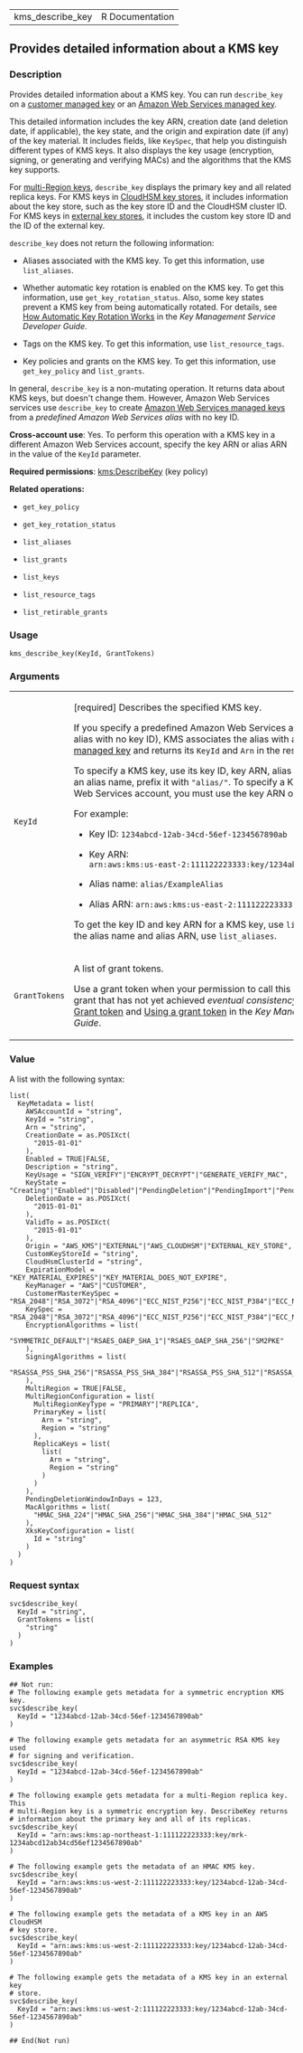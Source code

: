 <table style="width: 100%;">
<tbody>
<tr class="odd">
<td>kms_describe_key</td>
<td style="text-align: right;">R Documentation</td>
</tr>
</tbody>
</table>

## Provides detailed information about a KMS key

### Description

Provides detailed information about a KMS key. You can run
`describe_key` on a [customer managed
key](https://docs.aws.amazon.com/kms/latest/developerguide/concepts.html#customer-cmk)
or an [Amazon Web Services managed
key](https://docs.aws.amazon.com/kms/latest/developerguide/concepts.html#aws-managed-cmk).

This detailed information includes the key ARN, creation date (and
deletion date, if applicable), the key state, and the origin and
expiration date (if any) of the key material. It includes fields, like
`KeySpec`, that help you distinguish different types of KMS keys. It
also displays the key usage (encryption, signing, or generating and
verifying MACs) and the algorithms that the KMS key supports.

For [multi-Region
keys](https://docs.aws.amazon.com/kms/latest/developerguide/multi-region-keys-overview.html),
`describe_key` displays the primary key and all related replica keys.
For KMS keys in [CloudHSM key
stores](https://docs.aws.amazon.com/kms/latest/developerguide/keystore-cloudhsm.html),
it includes information about the key store, such as the key store ID
and the CloudHSM cluster ID. For KMS keys in [external key
stores](https://docs.aws.amazon.com/kms/latest/developerguide/keystore-external.html),
it includes the custom key store ID and the ID of the external key.

`describe_key` does not return the following information:

-   Aliases associated with the KMS key. To get this information, use
    `list_aliases`.

-   Whether automatic key rotation is enabled on the KMS key. To get
    this information, use `get_key_rotation_status`. Also, some key
    states prevent a KMS key from being automatically rotated. For
    details, see [How Automatic Key Rotation
    Works](https://docs.aws.amazon.com/kms/latest/developerguide/rotate-keys.html#rotate-keys-how-it-works)
    in the *Key Management Service Developer Guide*.

-   Tags on the KMS key. To get this information, use
    `list_resource_tags`.

-   Key policies and grants on the KMS key. To get this information, use
    `get_key_policy` and `list_grants`.

In general, `describe_key` is a non-mutating operation. It returns data
about KMS keys, but doesn't change them. However, Amazon Web Services
services use `describe_key` to create [Amazon Web Services managed
keys](https://docs.aws.amazon.com/kms/latest/developerguide/concepts.html#aws-managed-cmk)
from a *predefined Amazon Web Services alias* with no key ID.

**Cross-account use**: Yes. To perform this operation with a KMS key in
a different Amazon Web Services account, specify the key ARN or alias
ARN in the value of the `KeyId` parameter.

**Required permissions**:
[kms:DescribeKey](https://docs.aws.amazon.com/kms/latest/developerguide/kms-api-permissions-reference.html)
(key policy)

**Related operations:**

-   `get_key_policy`

-   `get_key_rotation_status`

-   `list_aliases`

-   `list_grants`

-   `list_keys`

-   `list_resource_tags`

-   `list_retirable_grants`

### Usage

    kms_describe_key(KeyId, GrantTokens)

### Arguments

<table>
<colgroup>
<col style="width: 35%" />
<col style="width: 65%" />
</colgroup>
<tbody>
<tr class="odd">
<td><code id="kms_describe_key_:_KeyId">KeyId</code></td>
<td><p>[required] Describes the specified KMS key.</p>
<p>If you specify a predefined Amazon Web Services alias (an Amazon Web
Services alias with no key ID), KMS associates the alias with an <a
href="https://docs.aws.amazon.com/kms/latest/developerguide/concepts.html##aws-managed-cmk">Amazon
Web Services managed key</a> and returns its <code>KeyId</code> and
<code>Arn</code> in the response.</p>
<p>To specify a KMS key, use its key ID, key ARN, alias name, or alias
ARN. When using an alias name, prefix it with <code>"alias/"</code>. To
specify a KMS key in a different Amazon Web Services account, you must
use the key ARN or alias ARN.</p>
<p>For example:</p>
<ul>
<li><p>Key ID: <code
style="white-space: pre;">⁠1234abcd-12ab-34cd-56ef-1234567890ab⁠</code></p></li>
<li><p>Key ARN: <code
style="white-space: pre;">⁠arn:aws:kms:us-east-2:111122223333:key/1234abcd-12ab-34cd-56ef-1234567890ab⁠</code></p></li>
<li><p>Alias name: <code>alias/ExampleAlias</code></p></li>
<li><p>Alias ARN:
<code>arn:aws:kms:us-east-2:111122223333:alias/ExampleAlias</code></p></li>
</ul>
<p>To get the key ID and key ARN for a KMS key, use
<code>list_keys</code> or <code>describe_key</code>. To get the alias
name and alias ARN, use <code>list_aliases</code>.</p></td>
</tr>
<tr class="even">
<td><code id="kms_describe_key_:_GrantTokens">GrantTokens</code></td>
<td><p>A list of grant tokens.</p>
<p>Use a grant token when your permission to call this operation comes
from a new grant that has not yet achieved <em>eventual
consistency</em>. For more information, see <a
href="https://docs.aws.amazon.com/kms/latest/developerguide/grants.html#grant_token">Grant
token</a> and <a
href="https://docs.aws.amazon.com/kms/latest/developerguide/grant-manage.html#using-grant-token">Using
a grant token</a> in the <em>Key Management Service Developer
Guide</em>.</p></td>
</tr>
</tbody>
</table>

### Value

A list with the following syntax:

    list(
      KeyMetadata = list(
        AWSAccountId = "string",
        KeyId = "string",
        Arn = "string",
        CreationDate = as.POSIXct(
          "2015-01-01"
        ),
        Enabled = TRUE|FALSE,
        Description = "string",
        KeyUsage = "SIGN_VERIFY"|"ENCRYPT_DECRYPT"|"GENERATE_VERIFY_MAC",
        KeyState = "Creating"|"Enabled"|"Disabled"|"PendingDeletion"|"PendingImport"|"PendingReplicaDeletion"|"Unavailable"|"Updating",
        DeletionDate = as.POSIXct(
          "2015-01-01"
        ),
        ValidTo = as.POSIXct(
          "2015-01-01"
        ),
        Origin = "AWS_KMS"|"EXTERNAL"|"AWS_CLOUDHSM"|"EXTERNAL_KEY_STORE",
        CustomKeyStoreId = "string",
        CloudHsmClusterId = "string",
        ExpirationModel = "KEY_MATERIAL_EXPIRES"|"KEY_MATERIAL_DOES_NOT_EXPIRE",
        KeyManager = "AWS"|"CUSTOMER",
        CustomerMasterKeySpec = "RSA_2048"|"RSA_3072"|"RSA_4096"|"ECC_NIST_P256"|"ECC_NIST_P384"|"ECC_NIST_P521"|"ECC_SECG_P256K1"|"SYMMETRIC_DEFAULT"|"HMAC_224"|"HMAC_256"|"HMAC_384"|"HMAC_512"|"SM2",
        KeySpec = "RSA_2048"|"RSA_3072"|"RSA_4096"|"ECC_NIST_P256"|"ECC_NIST_P384"|"ECC_NIST_P521"|"ECC_SECG_P256K1"|"SYMMETRIC_DEFAULT"|"HMAC_224"|"HMAC_256"|"HMAC_384"|"HMAC_512"|"SM2",
        EncryptionAlgorithms = list(
          "SYMMETRIC_DEFAULT"|"RSAES_OAEP_SHA_1"|"RSAES_OAEP_SHA_256"|"SM2PKE"
        ),
        SigningAlgorithms = list(
          "RSASSA_PSS_SHA_256"|"RSASSA_PSS_SHA_384"|"RSASSA_PSS_SHA_512"|"RSASSA_PKCS1_V1_5_SHA_256"|"RSASSA_PKCS1_V1_5_SHA_384"|"RSASSA_PKCS1_V1_5_SHA_512"|"ECDSA_SHA_256"|"ECDSA_SHA_384"|"ECDSA_SHA_512"|"SM2DSA"
        ),
        MultiRegion = TRUE|FALSE,
        MultiRegionConfiguration = list(
          MultiRegionKeyType = "PRIMARY"|"REPLICA",
          PrimaryKey = list(
            Arn = "string",
            Region = "string"
          ),
          ReplicaKeys = list(
            list(
              Arn = "string",
              Region = "string"
            )
          )
        ),
        PendingDeletionWindowInDays = 123,
        MacAlgorithms = list(
          "HMAC_SHA_224"|"HMAC_SHA_256"|"HMAC_SHA_384"|"HMAC_SHA_512"
        ),
        XksKeyConfiguration = list(
          Id = "string"
        )
      )
    )

### Request syntax

    svc$describe_key(
      KeyId = "string",
      GrantTokens = list(
        "string"
      )
    )

### Examples

    ## Not run: 
    # The following example gets metadata for a symmetric encryption KMS key.
    svc$describe_key(
      KeyId = "1234abcd-12ab-34cd-56ef-1234567890ab"
    )

    # The following example gets metadata for an asymmetric RSA KMS key used
    # for signing and verification.
    svc$describe_key(
      KeyId = "1234abcd-12ab-34cd-56ef-1234567890ab"
    )

    # The following example gets metadata for a multi-Region replica key. This
    # multi-Region key is a symmetric encryption key. DescribeKey returns
    # information about the primary key and all of its replicas.
    svc$describe_key(
      KeyId = "arn:aws:kms:ap-northeast-1:111122223333:key/mrk-1234abcd12ab34cd56ef1234567890ab"
    )

    # The following example gets the metadata of an HMAC KMS key.
    svc$describe_key(
      KeyId = "arn:aws:kms:us-west-2:111122223333:key/1234abcd-12ab-34cd-56ef-1234567890ab"
    )

    # The following example gets the metadata of a KMS key in an AWS CloudHSM
    # key store.
    svc$describe_key(
      KeyId = "arn:aws:kms:us-west-2:111122223333:key/1234abcd-12ab-34cd-56ef-1234567890ab"
    )

    # The following example gets the metadata of a KMS key in an external key
    # store.
    svc$describe_key(
      KeyId = "arn:aws:kms:us-west-2:111122223333:key/1234abcd-12ab-34cd-56ef-1234567890ab"
    )

    ## End(Not run)
